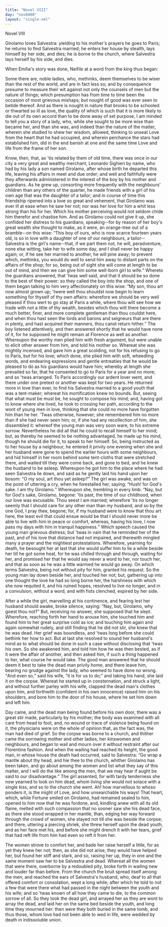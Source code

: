 ```yaml
---
title: "Novel VIII"
day: "nov0408"
layout: "single-xml"
---
```

<div id="nov0408" type="novella" who="neifile"><head>Novel VIII</head><argument><p><milestone id="p04080001"/><!--(i)-->Girolamo loves Salvestra: yielding to his mother's prayers
 he goes to Paris; he returns to find Salvestra
 married; he enters her house by stealth, lays himself
 by her side, and dies; he is borne to the church,
 where Salvestra lays herself by his side, and dies.<!--(/i)--></p></argument><div3 type="commentary" who="author"><p><milestone id="p04080002"/><!--(sc)-->When<!--(/sc)--> Emilia's story was done, Neifile at a word
	from the king thus began:</p></div3><div3 type="commentary" who="neifile"><p><milestone id="p04080003"/>Some there are, noble ladies, who, methinks, deem
	themselves to be wiser than the rest of the world, and are in fact less
	so; and by consequence presume to measure their wit against not
	only the counsels of men but the nature of things; which presumption
	has from time to time been the occasion of most grievous mishaps;
	but nought of good was ever seen to betide thereof. <milestone id="p04080004"/>And
	as there is nought in nature that brooks to be schooled or thwarted
	so ill as love, the quality of which is such that it is more likely to die
	out of its own accord than to be done away of set purpose, I am
	minded to tell you a story of a lady, who, while she sought to be
	more wise than became her, and than she was, and indeed than the
	nature of the matter, wherein she studied to shew her wisdom, allowed,
	thinking to unseat Love from the heart that he had occupied, and
	wherein perchance the stars had established him, did in the end
	banish at one and the same time Love and life from the frame of
	her son.</p></div3><p><milestone id="p04080005"/>Know, then, that, as 'tis related by them of old time, there was
 once in our city a very great and wealthy merchant, Leonardo
 Sighieri by name, who had by his lady a son named Girolamo, after
 whose birth he departed this life, leaving his affairs in meet and due
 order; and well and faithfully were they afterwards administered in
 <pb n="314"/>the interest of the boy by his mother and guardians. 
<milestone id="p04080006"/>As he grew
 up, consorting more frequently with the neighbours' children than
 any others of the quarter, he made friends with a girl of his own
 age that was the daughter of a tailor; and in course of time this
 friendship ripened into a love so great and vehement, that Girolamo
 was ever ill at ease when he saw her not; nor was her love for him
 a whit less strong than his for her. <milestone id="p04080007"/>Which his mother perceiving
 would not seldom chide him therefor and chastise him. And as
 Girolamo could not give it up, she confided her distress to his
 guardians, speaking--for by reason of her boy's great wealth she
 thought to make, as it were, an orange-tree out of a bramble--on
 this wise: 
<milestone id="p04080008"/><q direct="unspecified">This boy of ours, who is now scarce fourteen years
 old, is so in love with a daughter of one of our neighbours, a
 tailor--Salvestra
 is the girl's name--that, if we part them not, he will, peradventure,
 none else witting, take her to wife some day, and I shall
 never be happy again; or, if he see her married to another, he will
 pine away; <milestone id="p04080009"/>to prevent which, methinks, you would do well to send
 him away to distant parts on the affairs of the shop; for so, being
 out of sight she will come at length to be out of mind, and then we
 can give him some well-born girl to wife.</q>
<milestone id="p04080010"/>Whereto the guardians
 answered, that 'twas well said, and that it should be so done to the
 best of their power: so they called the boy into the shop, and one
 of them began talking to him very affectionately on this wise:
 <milestone id="p04080011"/><q direct="unspecified">My son, thou art now almost grown up; 'twere well thou shouldst
 now begin to learn something for thyself of thy own affairs: wherefore
 we should be very well pleased if thou wert to go stay at Paris
 a while, where thou wilt see how we trade with not a little of thy
 wealth, besides which thou wilt there become a much better, finer,
 and more complete gentleman than thou couldst here, and when
 thou hast seen the lords and barons and seigneurs that are there in
 plenty, and hast acquired their manners, thou canst return hither.</q>
<milestone id="p04080012"/>The boy listened attentively, and then answered shortly that he
 would have none of it, for he supposed he might remain at Florence
 as well as another. Whereupon the worthy men plied him with fresh
 argument, but were unable to elicit other answer from him, and
 told his mother so. <milestone id="p04080013"/>Whereat she was mightily incensed, and gave
 him a great scolding, not for his refusing to go to Paris, but for his
 love; which done, she plied him with soft, wheedling words, and
 <pb n="315"/>endearing expressions and gentle entreaties that he would be pleased
 to do as his guardians would have him; whereby at length she prevailed
 so far, that he consented to go to Paris for a year and no more;
 and so 'twas arranged. <milestone id="p04080014"/>To Paris accordingly our ardent lover went,
 and there under one pretext or another was kept for two years. He
 returned more in love than ever, to find his Salvestra married to a
 good youth that was a tent-maker; whereat his mortification knew
 no bounds. <milestone id="p04080015"/>But, seeing that what must be must be, he sought to
 compose his mind; and, having got to know where she lived, he
 took to crossing her path, according to the wont of young men in
 love, thinking that she could no more have forgotten him than he
 her. 'Twas otherwise, however; she remembered him no more
 than if she had never seen him; or, if she had any recollection of
 him, she dissembled it: <milestone id="p04080016"/>whereof the young man was very soon ware,
 to his extreme sorrow. Nevertheless he did all that he could to
 recall himself to her mind; but, as thereby he seemed to be nothing
 advantaged, he made up his mind, though he should die for it, to
 speak to her himself. <milestone id="p04080017"/>So, being instructed as to her house by a neighbour,
 he entered it privily one evening when she and her husband
 were gone to spend the earlier hours with some neighbours, and hid
 himself in her room behind some tent-cloths that were stretched
 there, and waited till they were come back, and gone to bed, and he
 knew the husband to be asleep. Whereupon he got him to the
 place where he had seen Salvestra lie down, and said as he gently
 laid his hand upon her bosom: <q direct="unspecified">O my soul, art thou yet asleep?</q>
<milestone id="p04080018"/>The girl was awake, and was on the point of uttering a cry, when
 he forestalled her, saying: <q direct="unspecified">Hush! for God's sake. I am thy
 Girolamo.</q>
<milestone id="p04080019"/>Whereupon she, trembling in every limb: <q direct="unspecified">Nay, but
 for God's sake, Girolamo, begone: 'tis past, the time of our childhood,
 when our love was excusable. Thou seest I am married;
 wherefore 'tis no longer seemly that I should care for any other man
 than my husband, <milestone id="p04080020"/>and so by the one God, I pray thee, begone; for,
 if my husband were to know that thou art here, the least evil that
 could ensue would be that I should never more be able to live with
 him in peace or comfort, whereas, having his love, I now pass my
 days with him in tranquil happiness.</q>
<milestone id="p04080021"/>Which speech caused the
 young man grievous distress; but 'twas in vain that he reminded
 her of the past, and of his love that distance had not impaired, and
 therewith mingled many a prayer and the mightiest protestations.
 <pb n="316"/>
<milestone id="p04080022"/>Wherefore, yearning for death, he besought her at last that she would
 suffer him to lie a while beside her till he got some heat, for he was
 chilled through and through, waiting for her, and promised her that
 he would say never a word to her, nor touch her, and that as soon
 as he was a little warmed he would go away. 
<milestone id="p04080023"/>On which terms
 Salvestra, being not without pity for him, granted his request. So
 the young man lay down beside her, and touched her not; but,
 gathering up into one thought the love he had so long borne her,
 the harshness with which she now requited it, and his ruined hopes,
 resolved to live no longer, and in a convulsion, without a word, and
 with fists clenched, expired by her side.</p><p><milestone id="p04080024"/>After a while the girl, marvelling at his continence, and fearing
 lest her husband should awake, broke silence, saying: <q direct="unspecified">Nay, but,
 Girolamo, why goest thou not?</q>
<milestone id="p04080025"/>But, receiving no answer, she
 supposed that he slept. Wherefore, reaching forth her hand to
 arouse him, she touched him and found him to her great surprise
 cold as ice; and touching him again and again somewhat rudely, and
 still finding that he did not stir, she knew that he was dead. Her
 grief was boundless, and 'twas long before she could bethink her how
 to act. <milestone id="p04080026"/>But at last she resolved to sound her husband's mind as to
 what should be done in such a case without disclosing that 'twas his
 own. So she awakened him, and told him how he was then bested,
 as if it were the affair of another, and then asked him, if such a thing
 happened to her, what course he would take. 
<milestone id="p04080027"/>The good man
 answered that he should deem it best to take the dead man privily
 home, and there leave him, bearing no grudge against the lady, who
 seemed to have done no wrong. 
<milestone id="p04080028"/><q direct="unspecified">And even so,</q> said his wife, <q direct="unspecified">it
 is for us to do;</q> and taking his hand, she laid it on the corpse.
 Whereat he started up in consternation, and struck a light, and without
 further parley with his wife, clapped the dead man's clothes
 upon him, and forthwith (confident in his own innocence) raised
 him on his shoulders, and bore him to the door of his house, where
 he set him down and left him.</p><p><milestone id="p04080029"/>Day came, and the dead man being found before his own door,
 there was a great stir made, particularly by his mother; the body
 was examined with all care from head to foot, and, no wound or trace
 of violence being found on it, the physicians were on the whole of
 opinion that, as the fact was, the man had died of grief. So the corpse
 was borne to a church, and thither came the sorrowing mother and
 <pb n="317"/>other ladies, her kinswomen and neighbours, and began to wail and
 mourn over it without restraint after our Florentine fashion. 
<milestone id="p04080030"/>And
 when the wailing had reached its height, the good man, in whose
 house the death had occurred, said to Salvestra: <q direct="unspecified">Go wrap a
 mantle about thy head, and hie thee to the church, whither Girolamo
 has been taken, and go about among the women and list what
 they say of this matter, and I will do the like among the men, that
 we may hear if aught be said to our disadvantage.</q>
<milestone id="p04080031"/>The girl
 assented, for with tardy tenderness she now yearned to look on him
 dead, whom living she would not solace with a single kiss, and so to
 the church she went. <milestone id="p04080032"/>Ah! how marvellous to whoso ponders it, is
 the might of Love, and how unsearchable his ways! That heart,
 which, while Fortune smiled on Girolamo, had remained sealed to
 him, opened to him now that he was fordone, and, kindling anew
 with all its old flame, melted with such compassion that no sooner
 saw she his dead face, as there she stood wrapped in her mantle,
 than, edging her way forward through the crowd of women, she
 stayed not till she was beside the corpse; and there, uttering a piercing
 shriek, she threw herself upon the dead youth, and as her face
 met his, and before she might drench it with her tears, grief that had
 reft life from him had even so reft it from her.</p><p><milestone id="p04080033"/>The women strove to comfort her, and bade her raise herself a
 little, for as yet they knew her not; then, as she did not arise, they
 would have helped her, but found her stiff and stark, and so, raising
 her up, they in one and the same moment saw her to be Salvestra
 and dead. Whereat all the women that were there, overborne by
 a redoubled pity, broke forth in wailing new and louder far than
 before. <milestone id="p04080034"/>From the church the bruit spread itself among the men,
 and reached the ears of Salvestra's husband, who, deaf to all that
 offered comfort or consolation, wept a long while; after which he
 told to not a few that were there what had passed in the night
 between the youth and his wife; and so 'twas known of all how
 they came to die, to the common sorrow of all. 
<milestone id="p04080035"/>So they took the
 dead girl, and arrayed her as they are wont to array the dead, and
 laid her on the same bed beside the youth, and long time they
 mourned her: then were they both buried in the same tomb, and
 thus those, whom love had not been able to wed in life, were wedded
 by death in indissoluble union.</p></div>